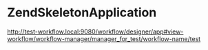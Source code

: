 ZendSkeletonApplication
=======================

http://test-workflow.local:9080/workflow/designer/app#view-workflow/workflow-manager/manager_for_test/workflow-name/test

